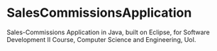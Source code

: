 # SalesCommissionsApplication
Sales-Commissions Application in Java, built on Eclipse, for Software Development II Course, Computer Science and Engineering, UoI.
